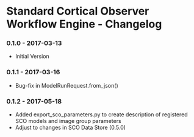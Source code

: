 # Standard Cortical Observer Workflow Engine - Changelog

### 0.1.0 - 2017-03-13

* Initial Version

### 0.1.1 - 2017-03-16

* Bug-fix in ModelRunRequest.from_json()

### 0.1.2 - 2017-05-18

* Added export_sco_parameters.py to create description of registered SCO models and image group parameters
* Adjust to changes in SCO Data Store (0.5.0)
